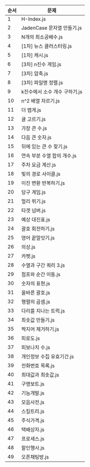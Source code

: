 | 순서 | 문제 |
|-------|-----------|
| 1 | H-Index.js |
| 2 | JadenCase 문자열 만들기.js |
| 3 | N개의 최소공배수.js |
| 4 | [1차] 뉴스 클러스터링.js |
| 5 | [1차] 캐시.js |
| 6 | [3차] n진수 게임.js |
| 7 | [3차] 압축.js |
| 8 | [3차] 파일명 정렬.js |
| 9 | k진수에서 소수 개수 구하기.js |
| 10 | n^2 배열 자르기.js |
| 11 | 더 맵게.js |
| 12 | 귤 고르기.js |
| 13 | 가장 큰 수.js |
| 14 | 다음 큰 숫자.js |
| 15 | 뒤에 있는 큰 수 찾기.js |
| 16 | 연속 부분 수열 합의 개수.js |
| 17 | 주차 요금 계산.js |
| 18 | 빛의 경로 사이클.js |
| 19 | 이진 변환 반복하기.js |
| 20 | 당구 게임.js |
| 21 | 멀리 뛰기.js |
| 22 | 타겟 넘버.js |
| 23 | 예상 대진표.js |
| 24 | 괄호 회전하기.js |
| 25 | 영어 끝말잇기.js |
| 26 | 의상.js |
| 27 | 카펫.js |
| 28 | 수열과 구간 쿼리 3.js |
| 29 | 점프와 순간 이동.js |
| 30 | 숫자의 표현.js |
| 31 | 올바른 괄호.js |
| 32 | 행렬의 곱셈.js |
| 33 | 다리를 지나는 트럭.js |
| 34 | 최솟값 만들기.js |
| 35 | 짝지어 제거하기.js |
| 36 | 피로도.js |
| 37 | 피보나치 수.js |
| 38 | 개인정보 수집 유효기간.js |
| 39 | 전화번호 목록.js |
| 40 | 최대값과 최솟값.js |
| 41 | 구명보트.js |
| 42 | 기능개발.js |
| 43 | 모음사전.js |
| 44 | 스킬트리.js |
| 45 | 주식가격.js |
| 46 | 택배상자.js |
| 47 | 프로세스.js |
| 48 | 할인행사.js |
| 49 | 오픈채팅방.js |
